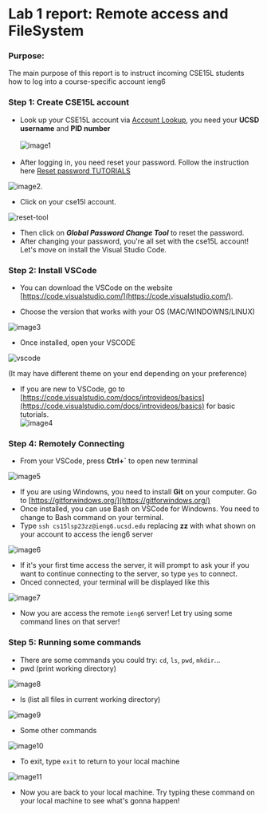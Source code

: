 # Lab 1 report: Remote access and FileSystem
### Purpose:
The main purpose of this report is to instruct incoming CSE15L students how to log into a course-specific account ieng6
### Step 1: Create CSE15L account

* Look up your CSE15L account via [Account Lookup](https://sdacs.ucsd.edu/~icc/index.php), you need your **UCSD username** and **PID number**\
\
![image1](https://user-images.githubusercontent.com/112384009/230851910-003311f0-d73e-4023-8b7b-c138e7354a68.jpg)
<br><br/>
* After logging in, you need reset your password. Follow the instruction here [Reset password TUTORIALS](https://drive.google.com/file/d/17IDZn8Qq7Q0RkYMxdiIR0o6HJ3B5YqSW/view)


![image2](https://user-images.githubusercontent.com/112384009/231072179-9846b7dc-75c0-4ec9-b702-abde40698ff0.jpg).

* Click on your cse15l account.

![reset-tool](https://user-images.githubusercontent.com/112384009/231072934-afad7e87-fc89-4e66-9452-050e5bad48fc.jpg)

* Then click on ***Global Password Change Tool*** to reset the password.
* After changing your password, you're all set with the cse15L account! Let's move on install the Visual Studio Code. 



### Step 2: Install VSCode

* You can download the VSCode on the website [https://code.visualstudio.com/](https://code.visualstudio.com/).

* Choose the version that works with your OS (MAC/WINDOWNS/LINUX)

![image3](https://user-images.githubusercontent.com/112384009/230851914-981e6064-740a-4fb6-9349-0ecaca090cf5.jpg)

* Once installed, open your VSCODE

![vscode](https://user-images.githubusercontent.com/112384009/230851932-8cd8e41b-f2f8-4801-860e-86661b41d950.jpg)

(It may have different theme on your end depending on your preference)

* If you are new to VSCode, go to [https://code.visualstudio.com/docs/introvideos/basics](https://code.visualstudio.com/docs/introvideos/basics) for basic tutorials.\
![image4](https://user-images.githubusercontent.com/112384009/230851916-99f2ea5a-0f1d-4bcf-b0dd-6937891ba66d.jpg)


### Step 4: Remotely Connecting

* From your VSCode, press **Ctrl+\`** to open new terminal

![image5](https://user-images.githubusercontent.com/112384009/230851918-3d03bb5f-6741-42f1-8eda-5369155aa34e.jpg)

  * If you are using Windowns, you need to install **Git** on your computer. Go to [https://gitforwindows.org/](https://gitforwindows.org/)
  * Once installed, you can use Bash on VSCode for Windowns. You need to change to Bash command on your terminal.
* Type `ssh cs15lsp23zz@ieng6.ucsd.edu` replacing **zz** with what shown on your account to access the ieng6 server

![image6](https://user-images.githubusercontent.com/112384009/230851919-98bb53d5-1c01-458e-b477-2e9e974a73f5.jpg)

* If it's your first time access the server, it will prompt to ask your if you want to continue connecting to the server, so type `yes` to connect.
* Onced connected, your terminal will be displayed like this

![image7](https://user-images.githubusercontent.com/112384009/230851920-8ce69061-b477-4827-a426-8c578a7eb0df.jpg)

* Now you are access the remote `ieng6` server! Let try using some command lines on that server!


### Step 5: Running some commands

* There are some commands you could try: `cd`, `ls`, `pwd`, `mkdir`...
* pwd (print working directory)

![image8](https://user-images.githubusercontent.com/112384009/230851922-959b9fa8-b16c-40ea-9b13-eeb2fb70546b.jpg)

* ls (list all files in current working directory)

![image9](https://user-images.githubusercontent.com/112384009/230851924-ebb323e7-203b-4cb0-9988-80dea3c4e8df.jpg)

* Some other commands

![image10](https://user-images.githubusercontent.com/112384009/230851927-a4a69e55-9dce-41af-bcb1-ecc1ea269af6.jpg)

* To exit, type `exit` to return to your local machine

![image11](https://user-images.githubusercontent.com/112384009/230851929-e30b4e6c-ee7a-4035-9d23-382c0b42dc8f.jpg)


* Now you are back to your local machine. Try typing these command on your local machine to see what's gonna happen!
